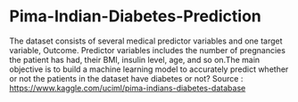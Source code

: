 # Pima-Indian-Diabetes-Prediction
The dataset consists of several medical predictor variables and one target variable, Outcome. Predictor variables includes the number of pregnancies the patient has had, their BMI, insulin level, age, and so on.The main objective is to build a machine learning model to accurately predict whether or not the patients in the dataset have diabetes or not?  Source : https://www.kaggle.com/uciml/pima-indians-diabetes-database
